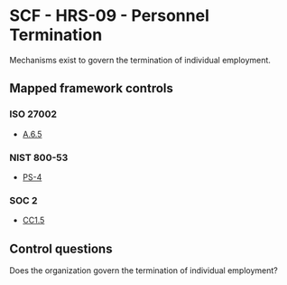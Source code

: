 # SCF - HRS-09 - Personnel Termination
Mechanisms exist to govern the termination of individual employment.
## Mapped framework controls
### ISO 27002
- [A.6.5](../iso27002/a-6.md#a65)
  
### NIST 800-53
- [PS-4](../nist80053/ps-4.md)
  
### SOC 2
- [CC1.5](../soc2/cc15.md)
  
## Control questions
Does the organization govern the termination of individual employment?
  